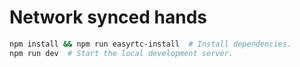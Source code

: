# Network synced hands

```bash
npm install && npm run easyrtc-install  # Install dependencies.
npm run dev  # Start the local development server.
```
